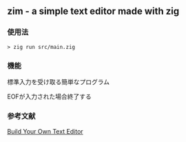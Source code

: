 ## zim - a simple text editor made with zig

### 使用法

```
> zig run src/main.zig
```

### 機能

標準入力を受け取る簡単なプログラム

EOFが入力された場合終了する

### 参考文献

[Build Your Own Text Editor](https://viewsourcecode.org/snaptoken/kilo/ "kilo editor")

